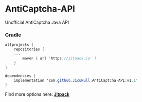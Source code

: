 # AntiCaptcha-API
 Unofficial AntiCaptcha Java API
 
 ### Gradle
```java
allprojects {
    repositories {
	...
        maven { url 'https://jitpack.io' }
    }
}
```
```java
dependencies {
    implementation 'com.github.JicuNull:AntiCaptcha-API:v1.1'
}
```
Find more options here: **[Jitpack](https://jitpack.io/JicuNull/AntiCaptcha-API)**
